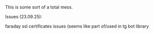 This is some sort of a total mess.

Issues (23.09.25):

faraday ssl certificates issues (seems like part of/used in tg bot library
